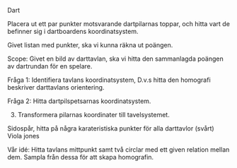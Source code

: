 Dart

Placera ut ett par punkter motsvarande dartpilarnas toppar, och hitta vart de befinner sig i dartboardens koordinatsystem.

Givet listan med punkter, ska vi kunna räkna ut poängen.

Scope:
Givet en bild av darttavlan, ska vi hitta den sammanlagda poängen av dartrundan för en spelare.

Fråga 1:
Identifiera tavlans koordinatsystem, D.v.s hitta den homografi beskriver darttavlans orientering.

Fråga 2:
Hitta dartpilspetsarnas koordinatsystem.

3. Transformera pilarnas koordinater till tavelsystemet.

Sidospår, hitta på några karateristiska punkter för alla darttavlor (svårt)
Viola jones

Vår idé:
Hitta tavlans mittpunkt samt två circlar med ett given relation mellan dem. Sampla från dessa för att skapa homografin.

